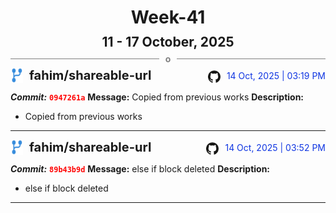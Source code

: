 <h1 style="text-align:center; margin-bottom:10px">Week-41</h1>
<h2 style="text-align:center; margin:0px">11 - 17 October, 2025</h2>
<div style="display: flex; align-items: center; justify-content: center;">
  <hr style="flex: 1; background-color: gray;" />
  <span style="padding: 0 10px;font-weight:bold; color:gray">o</span>
  <hr style="flex: 1; background-color: gray;" />
</div>

<div style="display: flex; justify-content: space-between; align-items:end;">
  <div style="display:flex">
      <img src="../assets/branch.svg" alt="GitHub Logo"  style="width:20px; margin:0 10px 0 0">
      <h3 style="margin: 0; padding:0; font-weight: bold; font-size:20px;">fahim/shareable-url</h3>
  </div>
  <div style="display:flex">
  <img src="../assets/github.svg" alt="GitHub Logo" style="width:20px">
    <span style="color:rgb(16, 54, 226); text-align: right; margin:0 0 0 10px; padding:0px;">14 Oct, 2025 | 03:19 PM</span>
  </div>
</div>

**_Commit:_** <code style="color: red; font-weight: bold;">0947261a</code>
**Message:** Copied from previous works
**Description:**
- Copied from previous works
---
<div style="display: flex; justify-content: space-between; align-items:end;">
  <div style="display:flex">
      <img src="../assets/branch.svg" alt="GitHub Logo"  style="width:20px; margin:0 10px 0 0">
      <h3 style="margin: 0; padding:0; font-weight: bold; font-size:20px;">fahim/shareable-url</h3>
  </div>
  <div style="display:flex">
  <img src="../assets/github.svg" alt="GitHub Logo" style="width:20px">
    <span style="color:rgb(16, 54, 226); text-align: right; margin:0 0 0 10px; padding:0px;">14 Oct, 2025 | 03:52 PM</span>
  </div>
</div>

**_Commit:_** <code style="color: red; font-weight: bold;">89b43b9d</code>
**Message:** else if block deleted
**Description:**
- else if block deleted
---
